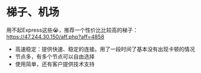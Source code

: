 # 梯子、机场

用不起Express这些😭，推荐一个性价比比较高的梯子：https://47.244.30.150/aff.php?aff=4858
- 高速稳定：提供快速、稳定的连接。用了一段时间了基本没有出现卡顿的情况
- 节点多，有多个节点可以自由选择
- 使用简单，还有客户提供技术支持

